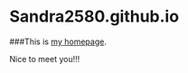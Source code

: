 # Sandra2580.github.io

###This is [my homepage]([https://sandra2580.github.io/]).

Nice to meet you!!!
